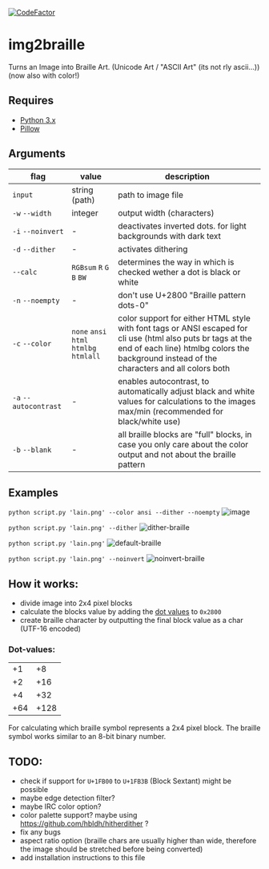[![CodeFactor](https://www.codefactor.io/repository/github/thefel0x/img2braille/badge/master)](https://www.codefactor.io/repository/github/thefel0x/img2braille/overview/master)
# img2braille
Turns an Image into Braille Art. (Unicode Art / "ASCII Art" (its not rly ascii...))
(now also with color!)

## Requires
- [Python 3.x](https://www.python.org/)
- [Pillow](https://pypi.org/project/Pillow/)

## Arguments
|flag|value|description|
|--|--|--|
| `input` | string (path) | path to image file |
| `-w` `--width` | integer | output width (characters) |
| `-i` `--noinvert` | - | deactivates inverted dots. for light backgrounds with dark text |
| `-d` `--dither` | - | activates dithering |
| `--calc` | `RGBsum` `R` `G` `B` `BW` | determines the way in which is checked wether a dot is black or white |
| `-n` `--noempty` | - | don\'t use U+2800 "Braille pattern dots-0" |
| `-c` `--color` | `none` `ansi` `html` `htmlbg` `htmlall` | color support for either HTML style with font tags or ANSI escaped for cli use (html also puts br tags at the end of each line) htmlbg colors the background instead of the characters and all colors both |
| `-a` `--autocontrast` | - | enables autocontrast, to automatically adjust black and white values for calculations to the images max/min (recommended for black/white use) |
| `-b` `--blank` | - | all braille blocks are "full" blocks, in case you only care about the color output and not about the braille pattern | 

## Examples
`python script.py 'lain.png' --color ansi --dither --noempty`
![image](https://user-images.githubusercontent.com/43345523/143688036-d10ab9b1-4b15-46ac-8796-b80644034d43.png)

`python script.py 'lain.png' --dither`
![dither-braille](https://user-images.githubusercontent.com/43345523/124508661-af5d5e80-ddd0-11eb-82cc-256bace864df.png)

`python script.py 'lain.png'`
![default-braille](https://user-images.githubusercontent.com/43345523/124508597-8fc63600-ddd0-11eb-93d9-3ede4d521f3b.png)

`python script.py 'lain.png' --noinvert`
![noinvert-braille](https://user-images.githubusercontent.com/43345523/124508619-9b196180-ddd0-11eb-9def-b906a5e534c4.png)

## How it works:
- divide image into 2x4 pixel blocks
- calculate the blocks value by adding the [dot values](#Dot-values) to `0x2800`
- create braille character by outputting the final block value as a char (UTF-16 encoded)

### Dot-values:
<table>
  <tr>
    <td> +1 </td>
    <td> +8 </td>
  </tr>
  <tr>
    <td> +2 </td>
    <td> +16 </td>
  </tr>
  <tr>
    <td> +4 </td>
    <td> +32 </td>
  </tr>
  <tr>
    <td> +64 </td>
    <td> +128 </td>
  </tr>
</table> 

For calculating which braille symbol represents a 2x4 pixel block. The braille symbol works similar to an 8-bit binary number.

## TODO:
- check if support for `U+1FB00` to `U+1FB3B` (Block Sextant) might be possible
- maybe edge detection filter?
- maybe IRC color option?
- color palette support? maybe using https://github.com/hbldh/hitherdither ?
- fix any bugs
- aspect ratio option (braille chars are usually higher than wide, therefore the image should be stretched before being converted)
- add installation instructions to this file
